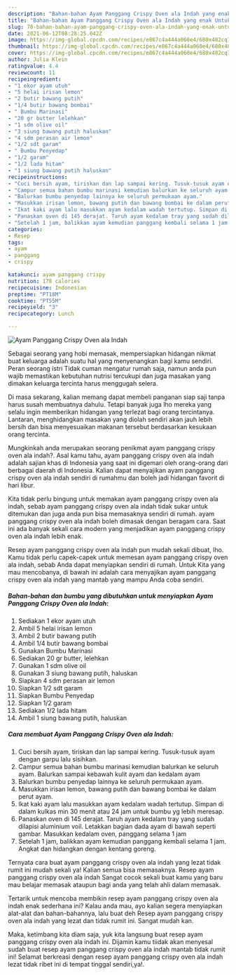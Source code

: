 ```yaml
---
description: "Bahan-bahan Ayam Panggang Crispy Oven ala Indah yang enak Untuk Jualan"
title: "Bahan-bahan Ayam Panggang Crispy Oven ala Indah yang enak Untuk Jualan"
slug: 78-bahan-bahan-ayam-panggang-crispy-oven-ala-indah-yang-enak-untuk-jualan
date: 2021-06-12T08:28:25.042Z
image: https://img-global.cpcdn.com/recipes/e867c4a444a060e4/680x482cq70/ayam-panggang-crispy-oven-ala-indah-foto-resep-utama.jpg
thumbnail: https://img-global.cpcdn.com/recipes/e867c4a444a060e4/680x482cq70/ayam-panggang-crispy-oven-ala-indah-foto-resep-utama.jpg
cover: https://img-global.cpcdn.com/recipes/e867c4a444a060e4/680x482cq70/ayam-panggang-crispy-oven-ala-indah-foto-resep-utama.jpg
author: Julia Klein
ratingvalue: 4.4
reviewcount: 11
recipeingredient:
- "1 ekor ayam utuh"
- "5 helai irisan lemon"
- "2 butir bawang putih"
- "1/4 butir bawang bombai"
- " Bumbu Marinasi"
- "20 gr butter lelehkan"
- "1 sdm olive oil"
- "3 siung bawang putih haluskan"
- "4 sdm perasan air lemon"
- "1/2 sdt garam"
- " Bumbu Penyedap"
- "1/2 garam"
- "1/2 lada hitam"
- "1 siung bawang putih haluskan"
recipeinstructions:
- "Cuci bersih ayam, tiriskan dan lap sampai kering. Tusuk-tusuk ayam dengan garpu lalu sisihkan."
- "Campur semua bahan bumbu marinasi kemudian balurkan ke seluruh ayam. Balurkan sampai kebawah kulit ayam dan kedalam ayam"
- "Balurkan bumbu penyedap lainnya ke seluruh permukaan ayam."
- "Masukkan irisan lemon, bawang putih dan bawang bombai ke dalam perut ayam."
- "Ikat kaki ayam lalu masukkan ayam kedalam wadah tertutup. Simpan di dalam kulkas min 30 menit atau 24 jam untuk bumbu yg lebih meresap."
- "Panaskan oven di 145 derajat. Taruh ayam kedalam tray yang sudah dilapisi aluminium voil. Letakkan bagian dada ayam di bawah seperti gambar. Masukkan kedalam oven, panggang selama 1 jam"
- "Setelah 1 jam, balikkan ayam kemudian panggang kembali selama 1 jam. Angkat dan hidangkan dengan kentang goreng."
categories:
- Resep
tags:
- ayam
- panggang
- crispy

katakunci: ayam panggang crispy 
nutrition: 178 calories
recipecuisine: Indonesian
preptime: "PT18M"
cooktime: "PT55M"
recipeyield: "3"
recipecategory: Lunch

---
```



![Ayam Panggang Crispy Oven ala Indah](https://img-global.cpcdn.com/recipes/e867c4a444a060e4/680x482cq70/ayam-panggang-crispy-oven-ala-indah-foto-resep-utama.jpg)

Sebagai seorang yang hobi memasak, mempersiapkan hidangan nikmat buat keluarga adalah suatu hal yang menyenangkan bagi kamu sendiri. Peran seorang istri Tidak cuman mengatur rumah saja, namun anda pun wajib memastikan kebutuhan nutrisi tercukupi dan juga masakan yang dimakan keluarga tercinta harus menggugah selera.

Di masa  sekarang, kalian memang dapat membeli panganan siap saji tanpa harus susah membuatnya dahulu. Tetapi banyak juga lho mereka yang selalu ingin memberikan hidangan yang terlezat bagi orang tercintanya. Lantaran, menghidangkan masakan yang diolah sendiri akan jauh lebih bersih dan bisa menyesuaikan makanan tersebut berdasarkan kesukaan orang tercinta. 



Mungkinkah anda merupakan seorang penikmat ayam panggang crispy oven ala indah?. Asal kamu tahu, ayam panggang crispy oven ala indah adalah sajian khas di Indonesia yang saat ini digemari oleh orang-orang dari berbagai daerah di Indonesia. Kalian dapat menyajikan ayam panggang crispy oven ala indah sendiri di rumahmu dan boleh jadi hidangan favorit di hari libur.

Kita tidak perlu bingung untuk memakan ayam panggang crispy oven ala indah, sebab ayam panggang crispy oven ala indah tidak sukar untuk ditemukan dan juga anda pun bisa memasaknya sendiri di rumah. ayam panggang crispy oven ala indah boleh dimasak dengan beragam cara. Saat ini ada banyak sekali cara modern yang menjadikan ayam panggang crispy oven ala indah lebih enak.

Resep ayam panggang crispy oven ala indah pun mudah sekali dibuat, lho. Kamu tidak perlu capek-capek untuk memesan ayam panggang crispy oven ala indah, sebab Anda dapat menyiapkan sendiri di rumah. Untuk Kita yang mau mencobanya, di bawah ini adalah cara menyajikan ayam panggang crispy oven ala indah yang mantab yang mampu Anda coba sendiri.

<!--inarticleads1-->

##### Bahan-bahan dan bumbu yang dibutuhkan untuk menyiapkan Ayam Panggang Crispy Oven ala Indah:

1. Sediakan 1 ekor ayam utuh
1. Ambil 5 helai irisan lemon
1. Ambil 2 butir bawang putih
1. Ambil 1/4 butir bawang bombai
1. Gunakan  Bumbu Marinasi
1. Sediakan 20 gr butter, lelehkan
1. Gunakan 1 sdm olive oil
1. Gunakan 3 siung bawang putih, haluskan
1. Siapkan 4 sdm perasan air lemon
1. Siapkan 1/2 sdt garam
1. Siapkan  Bumbu Penyedap
1. Siapkan 1/2 garam
1. Sediakan 1/2 lada hitam
1. Ambil 1 siung bawang putih, haluskan




<!--inarticleads2-->

##### Cara membuat Ayam Panggang Crispy Oven ala Indah:

1. Cuci bersih ayam, tiriskan dan lap sampai kering. Tusuk-tusuk ayam dengan garpu lalu sisihkan.
1. Campur semua bahan bumbu marinasi kemudian balurkan ke seluruh ayam. Balurkan sampai kebawah kulit ayam dan kedalam ayam
1. Balurkan bumbu penyedap lainnya ke seluruh permukaan ayam.
1. Masukkan irisan lemon, bawang putih dan bawang bombai ke dalam perut ayam.
1. Ikat kaki ayam lalu masukkan ayam kedalam wadah tertutup. Simpan di dalam kulkas min 30 menit atau 24 jam untuk bumbu yg lebih meresap.
1. Panaskan oven di 145 derajat. Taruh ayam kedalam tray yang sudah dilapisi aluminium voil. Letakkan bagian dada ayam di bawah seperti gambar. Masukkan kedalam oven, panggang selama 1 jam
1. Setelah 1 jam, balikkan ayam kemudian panggang kembali selama 1 jam. Angkat dan hidangkan dengan kentang goreng.




Ternyata cara buat ayam panggang crispy oven ala indah yang lezat tidak rumit ini mudah sekali ya! Kalian semua bisa memasaknya. Resep ayam panggang crispy oven ala indah Sangat cocok sekali buat kamu yang baru mau belajar memasak ataupun bagi anda yang telah ahli dalam memasak.

Tertarik untuk mencoba membikin resep ayam panggang crispy oven ala indah enak sederhana ini? Kalau anda mau, ayo kalian segera menyiapkan alat-alat dan bahan-bahannya, lalu buat deh Resep ayam panggang crispy oven ala indah yang lezat dan tidak rumit ini. Sangat mudah kan. 

Maka, ketimbang kita diam saja, yuk kita langsung buat resep ayam panggang crispy oven ala indah ini. Dijamin kamu tiidak akan menyesal sudah buat resep ayam panggang crispy oven ala indah mantab tidak rumit ini! Selamat berkreasi dengan resep ayam panggang crispy oven ala indah lezat tidak ribet ini di tempat tinggal sendiri,ya!.


